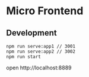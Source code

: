# Micro Frontend

## Development

```
npm run serve:app1 // 3001
npm run serve:app2 // 3002
npm run start
```

open http://localhost:8889
